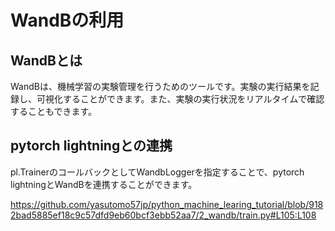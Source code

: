 # WandBの利用

## WandBとは

WandBは、機械学習の実験管理を行うためのツールです。実験の実行結果を記録し、可視化することができます。また、実験の実行状況をリアルタイムで確認することもできます。

## pytorch lightningとの連携

pl.TrainerのコールバックとしてWandbLoggerを指定することで、pytorch lightningとWandBを連携することができます。

https://github.com/yasutomo57jp/python_machine_learing_tutorial/blob/9182bad5885ef18c9c57dfd9eb60bcf3ebb52aa7/2_wandb/train.py#L105:L108


